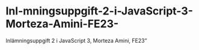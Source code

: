 # Inl-mningsuppgift-2-i-JavaScript-3-Morteza-Amini-FE23-
Inlämningsuppgift 2 i JavaScript 3, Morteza Amini, FE23”
